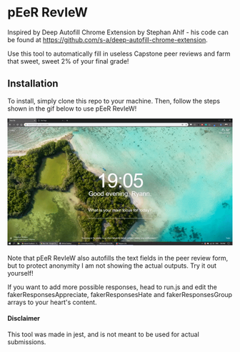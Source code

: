 # pEeR RevIeW
Inspired by Deep Autofill Chrome Extension by Stephan Ahlf - his code can be found at https://github.com/s-a/deep-autofill-chrome-extension.

Use this tool to automatically fill in useless Capstone peer reviews and farm that sweet, sweet 2% of your final grade!

## Installation
To install, simply clone this repo to your machine. Then, follow the steps shown in the gif below to use pEeR RevIeW!

![demo](demo.gif)
<br>
<br>
Note that pEeR RevIeW also autofills the text fields in the peer review form, but to protect anonymity I am not showing the actual outputs. Try it out yourself!

If you want to add more possible responses, head to run.js and edit the fakerResponsesAppreciate, fakerResponsesHate and fakerResponsesGroup arrays to your heart's content.

#### Disclaimer
This tool was made in jest, and is not meant to be used for actual submissions. 

 
